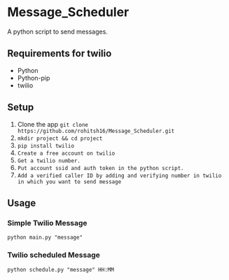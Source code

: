 # Message_Scheduler
A python script to send messages.

##  Requirements for twilio
+ Python
+ Python-pip
+ twilio

## Setup
1. Clone the app ``` git clone https://github.com/rohitsh16/Message_Scheduler.git ```
2. ```mkdir project && cd project```
3. ```pip install twilio```
4. ```Create a free account on twilio```
5. ```Get a twilio number.```
6. ```Put account ssid and auth token in the python script.```
7. ```Add a verified caller ID by adding and verifying number in twilio in which you want to send message```

## Usage
### Simple Twilio Message
``` python main.py "message" ```

### Twilio scheduled Message
``` python schedule.py "message" HH:MM ```
